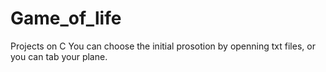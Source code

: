 # Game_of_life
Projects on C
You can choose the initial prosotion by openning txt files, or you can tab your plane.
